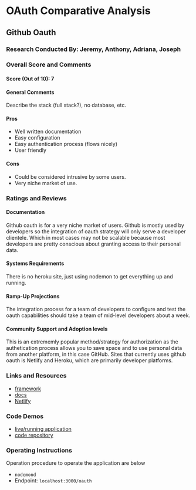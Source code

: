 # OAuth Comparative Analysis

## Github Oauth

### Research Conducted By: Jeremy, Anthony, Adriana, Joseph

### Overall Score and Comments
#### Score (Out of 10): 7
#### General Comments
Describe the stack (full stack?), no database, etc. 

#### Pros
* Well written documentation
* Easy configuration
* Easy authentication process (flows nicely)
* User friendly

#### Cons
* Could be considered intrusive by some users.
* Very niche market of use.

### Ratings and Reviews
#### Documentation
Github oauth is for a very niche market of users. Github is mostly used by developers so the integration of  oauth strategy will only serve a developer clientele. Which in most cases may not be scalable because most developers are pretty conscious about granting access to their personal data.

#### Systems Requirements
There is no heroku site, just using nodemon to get everything up and running.

#### Ramp-Up Projections
The integration process for a team of developers to configure and test the oauth capabilities should take a team of mid-level developers about a week.

#### Community Support and Adoption levels
This is an extrememly popular method/strategy for authorization as the authetication process allows you to save space and to use personal data from another platform, in this case GitHub.
Sites that currently uses github oauth is Netlify and Heroku, which are primarily developer platforms.


### Links and Resources
* [framework](http://xyz.com)
* [docs](https://developer.github.com/apps/building-oauth-apps/)
* [Netlify](https://app.netlify.com/signup?_ga=2.114375559.1419964977.1565141056-1850706244.1565141056)

### Code Demos
* [live/running application](http://localhost:3000)
* [code repository](https://github.com/oauth-dream-team/oauth)

### Operating Instructions
Operation procedure to operate the application are below
* `nodemond`
* Endpoint: `localhost:3000/oauth`
